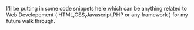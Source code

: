 I'll be putting in some code snippets here which can be anything related to Web Developement ( HTML,CSS,Javascript,PHP or any framework ) for my future walk through.
